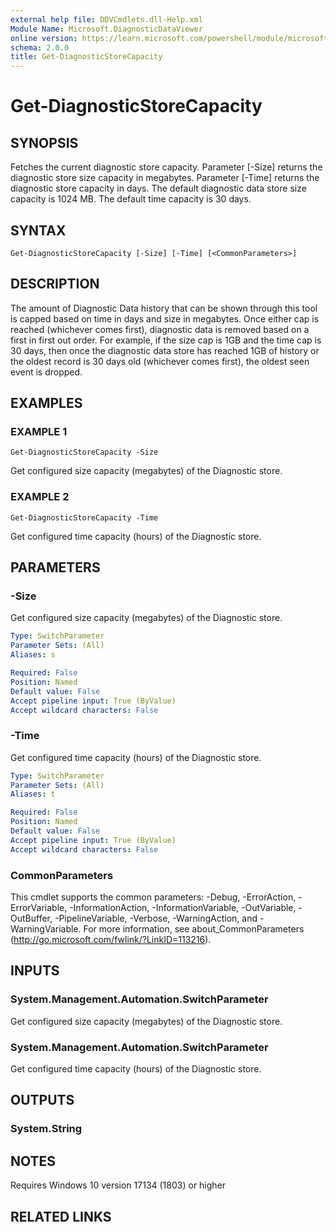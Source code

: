 ```yaml
---
external help file: DDVCmdlets.dll-Help.xml
Module Name: Microsoft.DiagnosticDataViewer
online version: https://learn.microsoft.com/powershell/module/microsoft.diagnosticdataviewer/get-diagnosticstorecapacity?view=windowsserver2022-ps&wt.mc_id=ps-gethelp
schema: 2.0.0
title: Get-DiagnosticStoreCapacity
---
```


# Get-DiagnosticStoreCapacity

## SYNOPSIS
Fetches the current diagnostic store capacity.
Parameter \[-Size\] returns the diagnostic store size capacity in megabytes.
Parameter \[-Time\] returns the diagnostic store capacity in days.
The default diagnostic data store size capacity is 1024 MB.
The default time capacity is 30 days.

## SYNTAX

```
Get-DiagnosticStoreCapacity [-Size] [-Time] [<CommonParameters>]
```

## DESCRIPTION
The amount of Diagnostic Data history that can be shown through this tool is capped based on time in days and size in megabytes.
Once either cap is reached (whichever comes first), diagnostic data is removed based on a first in first out order.
For example, if the size cap is 1GB and the time cap is 30 days, then once the diagnostic data store has reached 1GB of history or the oldest record is 30 days old (whichever comes first), the oldest seen event is dropped.

## EXAMPLES

### EXAMPLE 1
```
Get-DiagnosticStoreCapacity -Size
```

Get configured size capacity (megabytes) of the Diagnostic store.

### EXAMPLE 2
```
Get-DiagnosticStoreCapacity -Time
```

Get configured time capacity (hours) of the Diagnostic store.

## PARAMETERS

### -Size
Get configured size capacity (megabytes) of the Diagnostic store.

```yaml
Type: SwitchParameter
Parameter Sets: (All)
Aliases: s

Required: False
Position: Named
Default value: False
Accept pipeline input: True (ByValue)
Accept wildcard characters: False
```

### -Time
Get configured time capacity (hours) of the Diagnostic store.

```yaml
Type: SwitchParameter
Parameter Sets: (All)
Aliases: t

Required: False
Position: Named
Default value: False
Accept pipeline input: True (ByValue)
Accept wildcard characters: False
```

### CommonParameters
This cmdlet supports the common parameters: -Debug, -ErrorAction, -ErrorVariable, -InformationAction, -InformationVariable, -OutVariable, -OutBuffer, -PipelineVariable, -Verbose, -WarningAction, and -WarningVariable. For more information, see about_CommonParameters (http://go.microsoft.com/fwlink/?LinkID=113216).

## INPUTS

### System.Management.Automation.SwitchParameter
Get configured size capacity (megabytes) of the Diagnostic store.

### System.Management.Automation.SwitchParameter
Get configured time capacity (hours) of the Diagnostic store.

## OUTPUTS

### System.String
## NOTES
Requires Windows 10 version 17134 (1803) or higher

## RELATED LINKS
